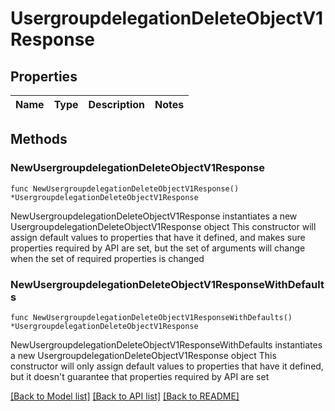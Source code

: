 # UsergroupdelegationDeleteObjectV1Response

## Properties

Name | Type | Description | Notes
------------ | ------------- | ------------- | -------------

## Methods

### NewUsergroupdelegationDeleteObjectV1Response

`func NewUsergroupdelegationDeleteObjectV1Response() *UsergroupdelegationDeleteObjectV1Response`

NewUsergroupdelegationDeleteObjectV1Response instantiates a new UsergroupdelegationDeleteObjectV1Response object
This constructor will assign default values to properties that have it defined,
and makes sure properties required by API are set, but the set of arguments
will change when the set of required properties is changed

### NewUsergroupdelegationDeleteObjectV1ResponseWithDefaults

`func NewUsergroupdelegationDeleteObjectV1ResponseWithDefaults() *UsergroupdelegationDeleteObjectV1Response`

NewUsergroupdelegationDeleteObjectV1ResponseWithDefaults instantiates a new UsergroupdelegationDeleteObjectV1Response object
This constructor will only assign default values to properties that have it defined,
but it doesn't guarantee that properties required by API are set


[[Back to Model list]](../README.md#documentation-for-models) [[Back to API list]](../README.md#documentation-for-api-endpoints) [[Back to README]](../README.md)


